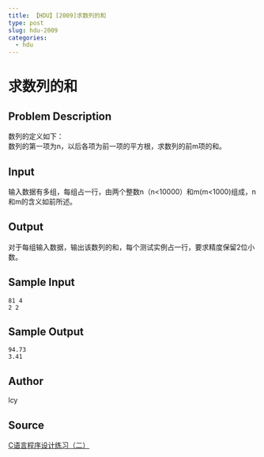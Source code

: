 ```yaml
---
title: 【HDU】[2009]求数列的和
type: post
slug: hdu-2009
categories:
  - hdu
---
```


# 求数列的和

## Problem Description

数列的定义如下：  
数列的第一项为n，以后各项为前一项的平方根，求数列的前m项的和。

## Input

输入数据有多组，每组占一行，由两个整数n（n<10000）和m(m<1000)组成，n和m的含义如前所述。

## Output

对于每组输入数据，输出该数列的和，每个测试实例占一行，要求精度保留2位小数。

## Sample Input

```
81 4
2 2
```

## Sample Output

```
94.73
3.41
```

## Author

lcy

## Source

[C语言程序设计练习（二）](https://acm.hdu.edu.cn//search.php?field=problem&key=C%D3%EF%D1%D4%B3%CC%D0%F2%C9%E8%BC%C6%C1%B7%CF%B0%A3%A8%B6%FE%A3%A9&source=1&searchmode=source)
